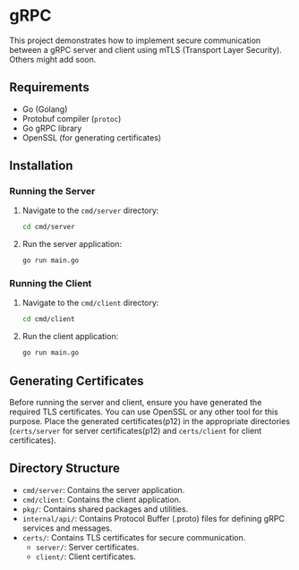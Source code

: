 # gRPC

This project demonstrates how to implement secure communication between a gRPC server and client using mTLS (Transport Layer Security). Others might add soon.


## Requirements

- Go (Golang)
- Protobuf compiler (`protoc`)
- Go gRPC library
- OpenSSL (for generating certificates)

## Installation



### Running the Server

1. Navigate to the `cmd/server` directory:

    ```bash
    cd cmd/server
    ```

2. Run the server application:

    ```bash
    go run main.go
    ```

### Running the Client

1. Navigate to the `cmd/client` directory:

    ```bash
    cd cmd/client
    ```

2. Run the client application:

    ```bash
    go run main.go
    ```



## Generating Certificates

Before running the server and client, ensure you have generated the required TLS certificates. You can use OpenSSL or any other tool for this purpose. Place the generated certificates(p12) in the appropriate directories (`certs/server` for server certificates(p12) and `certs/client` for client certificates).

## Directory Structure

- `cmd/server`: Contains the server application.
- `cmd/client`: Contains the client application.
- `pkg/`: Contains shared packages and utilities.
- `internal/api/`: Contains Protocol Buffer (.proto) files for defining gRPC services and messages.
- `certs/`: Contains TLS certificates for secure communication.
    - `server/`: Server certificates.
    - `client/`: Client certificates.
